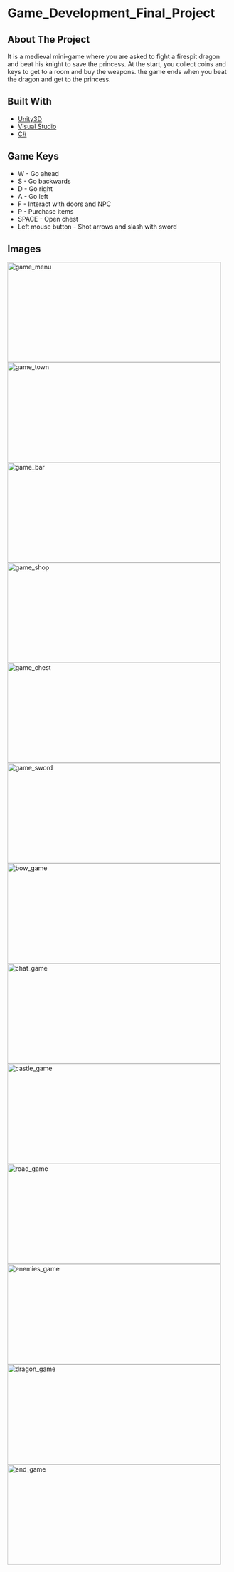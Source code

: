 # Game_Development_Final_Project

## About The Project

It is a medieval mini-game where you are asked to fight a firespit dragon and beat his knight to save the princess. At the start, you collect coins and keys to get to a room and buy the weapons.
the game ends when you beat the dragon and get to the princess.

## Built With

- [Unity3D](https://unity.com/)
- [Visual Studio](https://visualstudio.microsoft.com/)
- [C#](https://docs.microsoft.com/en-us/dotnet/csharp/)

## Game Keys
-  W - Go ahead
-  S - Go backwards
-  D - Go right
-  A - Go left
-  F - Interact with doors and NPC
-  P - Purchase items
-  SPACE - Open chest
-  Left mouse button - Shot arrows and slash with sword

  ## Images
<img src="https://github.com/osherz19991/Game_Development_Final_Project/assets/100718762/035bdf79-2ebc-411a-a66e-d1c18f6dbf81" width="480" height="225" alt="game_menu">
<img src="https://github.com/osherz19991/Game_Development_Final_Project/assets/100718762/d9e1ec09-6020-49bb-b758-187cb3198994" width="480" height="225" alt="game_town">
<img src="https://github.com/osherz19991/Game_Development_Final_Project/assets/100718762/9b76e6a5-1694-4e63-9b18-151b4a57a0c0" width="480" height="225" alt="game_bar"> 
<img src="https://github.com/osherz19991/Game_Development_Final_Project/assets/100718762/4a11376a-d6ef-4f26-9304-26098faff3b6" width="480" height="225" alt="game_shop"> 
<img src="https://github.com/osherz19991/Game_Development_Final_Project/assets/100718762/364b8c09-0038-43e9-8312-43a36a9ff0b7" width="480" height="225" alt="game_chest"> 
<img src="https://github.com/osherz19991/Game_Development_Final_Project/assets/100718762/08154f94-a54f-41b1-ae5d-a8fc455d1610" width="480" height="225" alt="game_sword">
<img src="https://github.com/osherz19991/Game_Development_Final_Project/assets/100718762/055c3f79-9231-46e4-9127-a6ca03d803dc" width="480" height="225" alt="bow_game"> 
<img src="https://github.com/osherz19991/Game_Development_Final_Project/assets/100718762/7777da70-438f-4e20-93ce-01c4fee9242a" width="480" height="225" alt="chat_game"> 
<img src="https://github.com/osherz19991/Game_Development_Final_Project/assets/100718762/ffd74eb2-bc0f-460e-8a6d-e946ef0ce837" width="480" height="225" alt="castle_game"> 
<img src="https://github.com/osherz19991/Game_Development_Final_Project/assets/100718762/6a3a94dc-e2ab-4afc-a35c-1c0e8edeedab" width="480" height="225" alt="road_game">
<img src="https://github.com/osherz19991/Game_Development_Final_Project/assets/100718762/2abae85e-46a3-472a-9f45-b1af74954a1f" width="480" height="225" alt="enemies_game">
<img src="https://github.com/osherz19991/Game_Development_Final_Project/assets/100718762/ef0f9291-3277-48c7-b41a-1afab8b5efe5" width="480" height="225" alt="dragon_game"> 
<img src="https://github.com/osherz19991/Game_Development_Final_Project/assets/100718762/8af8dd54-708a-4c40-973d-9d4cadd395c9" width="480" height="225" alt="end_game"> 


